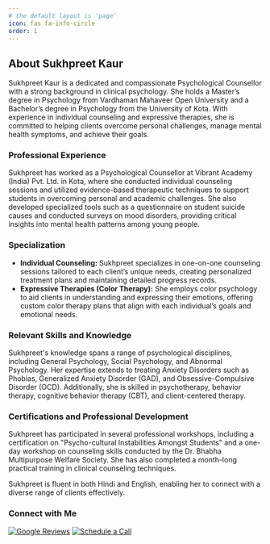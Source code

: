 ```yaml
---
# the default layout is 'page'
icon: fas fa-info-circle
order: 1
---
```

## About Sukhpreet Kaur

Sukhpreet Kaur is a dedicated and compassionate Psychological Counsellor with a strong background in clinical psychology. She holds a Master’s degree in Psychology from Vardhaman Mahaveer Open University and a Bachelor’s degree in Psychology from the University of Kota. With experience in individual counseling and expressive therapies, she is committed to helping clients overcome personal challenges, manage mental health symptoms, and achieve their goals.

### Professional Experience

Sukhpreet has worked as a Psychological Counsellor at Vibrant Academy (India) Pvt. Ltd. in Kota, where she conducted individual counseling sessions and utilized evidence-based therapeutic techniques to support students in overcoming personal and academic challenges. She also developed specialized tools such as a questionnaire on student suicide causes and conducted surveys on mood disorders, providing critical insights into mental health patterns among young people.

### Specialization

- **Individual Counseling:** Sukhpreet specializes in one-on-one counseling sessions tailored to each client’s unique needs, creating personalized treatment plans and maintaining detailed progress records.
- **Expressive Therapies (Color Therapy):** She employs color psychology to aid clients in understanding and expressing their emotions, offering custom color therapy plans that align with each individual’s goals and emotional needs.

### Relevant Skills and Knowledge

Sukhpreet's knowledge spans a range of psychological disciplines, including General Psychology, Social Psychology, and Abnormal Psychology. Her expertise extends to treating Anxiety Disorders such as Phobias, Generalized Anxiety Disorder (GAD), and Obsessive-Compulsive Disorder (OCD). Additionally, she is skilled in psychotherapy, behavior therapy, cognitive behavior therapy (CBT), and client-centered therapy.

### Certifications and Professional Development

Sukhpreet has participated in several professional workshops, including a certification on "Psycho-cultural Instabilities Amongst Students" and a one-day workshop on counseling skills conducted by the Dr. Bhabha Multipurpose Welfare Society. She has also completed a month-long practical training in clinical counseling techniques.

Sukhpreet is fluent in both Hindi and English, enabling her to connect with a diverse range of clients effectively.


### Connect with Me
[![Google Reviews](https://img.shields.io/badge/Review%20me%20on-Google-blue?style=flat&logo=google)](https://g.page/r/CRNdm_g99obWEBM/review)
[![Schedule a Call](https://img.shields.io/badge/Schedule%20a%20Call%20on-Calendly-blue?style=flat&logo=calendly)](https://calendly.com/sukhpreetk/60min)